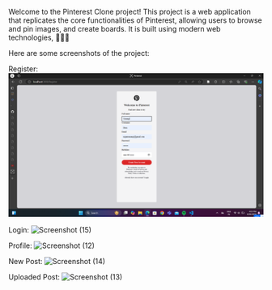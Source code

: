 Welcome to the Pinterest Clone project! This project is a web application that replicates the core functionalities of Pinterest, allowing users to browse and pin images, and create boards. It is built using modern web technologies, 🚀🚀🚀

Here are some screenshots of the project:

Register:
<img src="https://github.com/Umanginigam/Pinterest/blob/main/Screenshot%20(16).png?raw=true">

Login:
![Screenshot (15)](https://github.com/user-attachments/assets/d7c1f123-7c1d-42e1-9649-c0494893f59a)

Profile:
![Screenshot (12)](https://github.com/user-attachments/assets/cff8999e-411f-409a-b5b3-b91ee01942d8)

New Post:
![Screenshot (14)](https://github.com/user-attachments/assets/e9b0d99c-a073-4e64-b647-1bbf39bbdc24)

Uploaded Post:
![Screenshot (13)](https://github.com/user-attachments/assets/19ab3ee4-14f2-473b-a8b2-e0f501846081)
